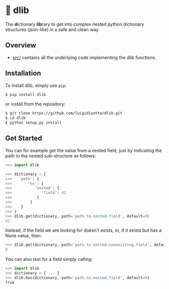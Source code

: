 # :yarn: dlib
The **d**ictionary **lib**rary to get into complex nested python dictionary structures (json-like) in a safe and clean way.

## Overview

* [src/](src) contains all the underlying code implementing the dlib functions.

## Installation

To install dlib, simply use `pip`:

```bash
$ pip install dlib
```

or install from the repository:

```bash
$ git clone https://github.com/luigidisotto/dlib.git
$ cd dlib
$ python setup.py install
```

## Get Started

You can for example get the value from a nested field, just by indicating the path to tha nested sub-structure as follows:

```python
>>> import dlib

>>> dictionary = {
>>>   'path': {
>>>       'to': {
>>>          'nested': {
>>>             'field': 42
>>>           }
>>>        }
>>>    }
>>> }
>>> dlib.get(dictionary, path='path.to.nested.field', default=0)
42
```

Instead, if the field we are looking for doesn't exists, or, if it exists but has a None value, then:

```python
>>> dlib.get(dictionary, path='path.to.nested.nonexisting.field', default=0)
0
```

You can also test for a field simply calling:

```python
>>> import dlib
>>> dictionary = { ... }
>>> dlib.has(dictionary, path='path.to.nested.field', default=0)
True
```
